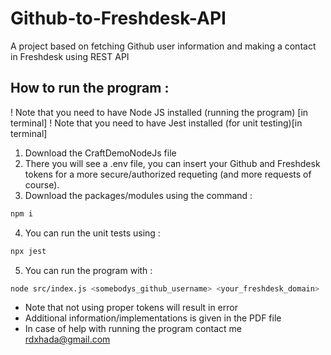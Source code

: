 # Github-to-Freshdesk-API
A project based on fetching Github user information and making a contact in Freshdesk using REST API
## How to run the program : 
! Note that you need to have Node JS installed (running the program) [in terminal]
! Note that you need to have Jest installed (for unit testing)[in terminal] 
1) Download the CraftDemoNodeJs file
2) There you will see a .env file, you can insert your Github and Freshdesk tokens for a more secure/authorized requeting (and more requests of course).
3) Download the packages/modules using the command : 
```bash
npm i
```
4) You can run the unit tests using :
```bash
npx jest
```
5) You can run the program with : 
```bash
node src/index.js <somebodys_github_username> <your_freshdesk_domain>
```
- Note that not using proper tokens will result in error
- Additional information/implementations is given in the PDF file
- In case of help with running the program contact me rdxhada@gmail.com


